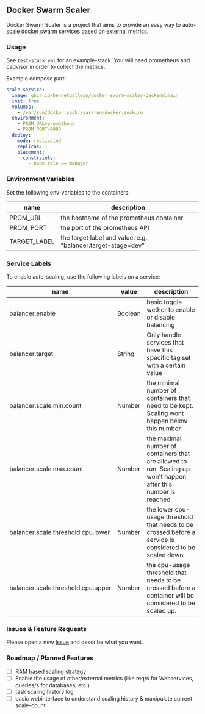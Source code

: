 ## Docker Swarm Scaler

Docker Swarm Scaler is a project that aims to provide an easy way to auto-scale docker swarm services based on external metrics.

### Usage

See `test-stack.yml` for an example-stack. You will need prometheus and cadvisor in order to collect the metrics.

Example compose part:

```yml
scale-service:
  image: ghcr.io/bennetgallein/docker-swarm-scaler-backend:main
  init: true
  volumes:
    - /var/run/docker.sock:/var/run/docker.sock:ro
  environment:
    - PROM_URL=prometheus
    - PROM_PORT=9090
  deploy:
    mode: replicated
    replicas: 1
    placement:
      constraints:
        - node.role == manager
```

### Environment variables

Set the following env-variables to the containers:

| name         | description                                                  |
| ------------ | ------------------------------------------------------------ |
| PROM_URL     | the hostname of the prometheus container                     |
| PROM_PORT    | the port of the prometheus API                               |
| TARGET_LABEL | the target label and value. e.g. "balancer.target-stage=dev" |

### Service Labels

To enable auto-scaling, use the following labels on a service:

| name                               | value   | description                                                                                                    |
| ---------------------------------- | ------- | -------------------------------------------------------------------------------------------------------------- |
| balancer.enable                    | Boolean | basic toggle wether to enable or disable balancing                                                             |
| balancer.target                    | String  | Only handle services that have this specific tag set with a certain value                                      |
| balancer.scale.min.count           | Number  | the minimal number of containers that need to be kept. Scaling wont happen below this number                   |
| balancer.scale.max.count           | Number  | the maximal number of containers that are allowed to run. Scaling up won't happen after this number is reached |
| balancer.scale.threshold.cpu.lower | Number  | the lower cpu-usage threshold that needs to be crossed before a service is considered to be scaled down.       |
| balancer.scale.threshold.cpu.upper | Number  | the cpu-usage threshold that needs to be crossed before a container will be considered to be scaled up.        |

### Issues & Feature Requests

Please open a new [Issue](https://github.com/bennetgallein/docker-swarm-scaler/issues/new) and describe what you want.

### Roadmap / Planned Features

- [ ] RAM based scaling strategy
- [ ] Enable the usage of other/external metrics (like req/s for Webservices, queries/s for databases, etc.)
- [ ] task scaling history log
- [ ] basic webinterface to understand scaling history & manipulate current scale-count
